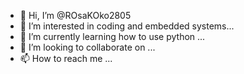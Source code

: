 - 👋 Hi, I’m @ROsaKOko2805
- 👀 I’m interested in coding and embedded systems...
- 🌱 I’m currently learning how to use python ...
- 💞️ I’m looking to collaborate on ...
- 📫 How to reach me ...

<!---
ROsaKOko2805/ROsaKOko2805 is a ✨ special ✨ repository because its `README.md` (this file) appears on your GitHub profile.
You can click the Preview link to take a look at your changes.
--->
